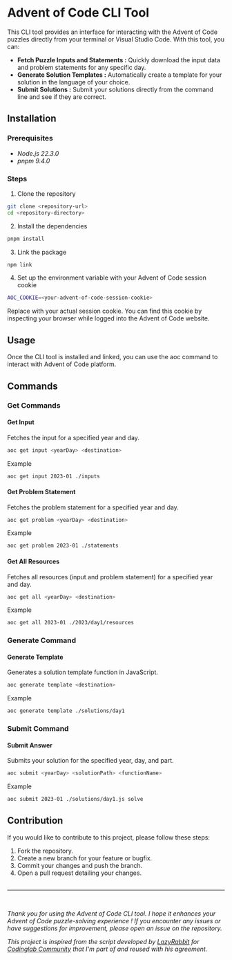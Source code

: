 # Advent of Code CLI Tool

This CLI tool provides an interface for interacting with the Advent of Code puzzles directly from your terminal or Visual Studio Code. With this tool, you can:

- **Fetch Puzzle Inputs and Statements :** Quickly download the input data and problem statements for any specific day.
- **Generate Solution Templates :** Automatically create a template for your solution in the language of your choice.
- **Submit Solutions :** Submit your solutions directly from the command line and see if they are correct.

## Installation
### Prerequisites
- *Node.js 22.3.0*
- *pnpm 9.4.0*

### Steps
1. Clone the repository
```bash
git clone <repository-url>
cd <repository-directory>
```
2. Install the dependencies
```bash
pnpm install
```
3. Link the package
```bash
npm link
```
4. Set up the environment variable with your Advent of Code session cookie
```bash
AOC_COOKIE=<your-advent-of-code-session-cookie>
```
Replace <your-advent-of-code-session-cookie> with your actual session cookie. You can find this cookie by inspecting your browser while logged into the Advent of Code website.

## Usage

Once the CLI tool is installed and linked, you can use the aoc command to interact with Advent of Code platform.

## Commands
### Get Commands
#### Get Input
Fetches the input for a specified year and day.
```bash
aoc get input <yearDay> <destination>
```
Example
```bash
aoc get input 2023-01 ./inputs
```

#### Get Problem Statement
Fetches the problem statement for a specified year and day.
```bash
aoc get problem <yearDay> <destination>
```
Example
```bash
aoc get problem 2023-01 ./statements
```

#### Get All Resources
Fetches all resources (input and problem statement) for a specified year and day.
```bash
aoc get all <yearDay> <destination>
```
Example
```bash
aoc get all 2023-01 ./2023/day1/resources
```
### Generate Command
#### Generate Template
Generates a solution template function in JavaScript.

```bash
aoc generate template <destination>
```
Example
```bash
aoc generate template ./solutions/day1
```

### Submit Command
#### Submit Answer
Submits your solution for the specified year, day, and part.

```bash
aoc submit <yearDay> <solutionPath> <functionName>
```
Example
```bash
aoc submit 2023-01 ./solutions/day1.js solve
```

## Contribution
If you would like to contribute to this project, please follow these steps:

1. Fork the repository.
2. Create a new branch for your feature or bugfix.
3. Commit your changes and push the branch.
4. Open a pull request detailing your changes.<br><br>
---
<br>

*Thank you for using the Advent of Code CLI tool. I hope it enhances your Advent of Code puzzle-solving experience ! If you encounter any issues or have suggestions for improvement, please open an issue on the repository.*

*This project is inspired from the script developed by <a href="https://github.com/luca-montaigut">LazyRabbit</a> for <a href="https://github.com/codinglab-io">Codinglab Community</a> that I'm part of and reused with his agreement.*

